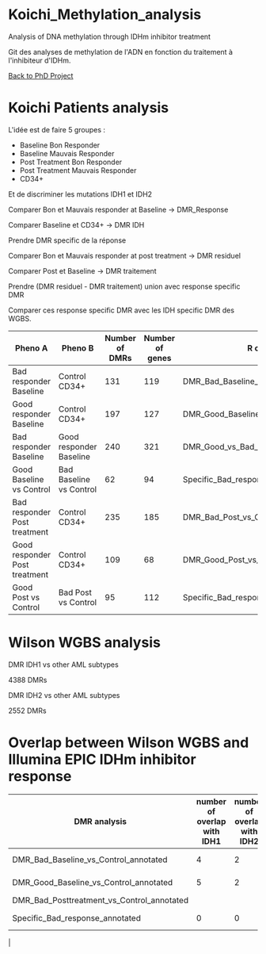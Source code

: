 # Koichi_Methylation_analysis
Analysis of DNA methylation through IDHm inhibitor treatment

Git des analyses de methylation de l'ADN en fonction du traitement à l'inhibiteur d'IDHm.

[Back to PhD Project](https://alexishucteau.github.io/PhD_project)

# Koichi Patients analysis

L'idée est de faire 5 groupes :

* Baseline Bon Responder
* Baseline Mauvais Responder
* Post Treatment Bon Responder
* Post Treatment Mauvais Responder
* CD34+

Et de discriminer les mutations IDH1 et IDH2

Comparer Bon et Mauvais responder at Baseline -> DMR_Response

Comparer Baseline et CD34+ -> DMR IDH

Prendre DMR specific de la réponse

Comparer Bon et Mauvais responder at post treatment -> DMR residuel

Comparer Post et Baseline -> DMR traitement

Prendre (DMR residuel - DMR traitement) union avec response specific DMR

Comparer ces response specific DMR avec les IDH specific DMR des WGBS.

| Pheno A | Pheno B | Number of DMRs | Number of genes | R object |
| ----- | -----| -----| ----- | ----- |
| Bad responder Baseline | Control CD34+ | 131 | 119 | DMR_Bad_Baseline_vs_Control_annotated |
| Good responder Baseline | Control CD34+ | 197 | 127 | DMR_Good_Baseline_vs_Control_annotated |
| Bad responder Baseline | Good responder Baseline | 240 | 321 | DMR_Good_vs_Bad_Baseline_annotated |
| Good Baseline vs Control | Bad Baseline vs Control | 62 | 94 | Specific_Bad_response_annotated |
| Bad responder Post treatment | Control CD34+ | 235 | 185 | DMR_Bad_Post_vs_Control_annotated |
| Good responder Post treatment | Control CD34+ | 109 | 68 | DMR_Good_Post_vs_Control_annotated |
| Good Post vs Control | Bad Post vs Control | 95 | 112 | Specific_Bad_response_post_annotated |


# Wilson WGBS analysis

DMR IDH1 vs other AML subtypes

4388 DMRs

DMR IDH2 vs other AML subtypes

2552 DMRs

# Overlap between Wilson WGBS and Illumina EPIC IDHm inhibitor response

| DMR analysis | number of overlap with IDH1 | number of overlap with IDH2  | parameter changed of overlap | number of overlap with IDH1 | number of overlap with IDH2  |
|---| ---- | ---- |---- | ---- | ----- |
| DMR_Bad_Baseline_vs_Control_annotated | 4 | 2 | max gap = 100 | 5 | 3 |
| DMR_Good_Baseline_vs_Control_annotated | 5 | 2 | max gap = 100 | 5 | 3 |
| DMR_Bad_Posttreatment_vs_Control_annotated |
| Specific_Bad_response_annotated | 0 | 0 | max gap = 100 | 1 | 1 |
|
